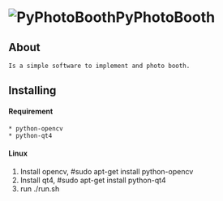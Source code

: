 ![PyPhotoBooth](https://raw.githubusercontent.com/tuxis/PyPhotoBooth/master/src/media/Camera.png)PyPhotoBooth
======

## About
    Is a simple software to implement and photo booth.

## Installing

#### Requirement
    * python-opencv
    * python-qt4

#### Linux

1. Install opencv, #sudo apt-get install python-opencv
2. Install qt4, #sudo apt-get install python-qt4
3. run ./run.sh
